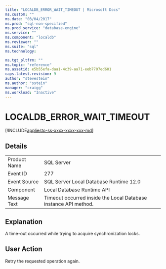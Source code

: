 ```yaml
---
title: "LOCALDB_ERROR_WAIT_TIMEOUT | Microsoft Docs"
ms.custom: ""
ms.date: "03/04/2017"
ms.prod: "sql-non-specified"
ms.prod_service: "database-engine"
ms.service: ""
ms.component: "localdb"
ms.reviewer: ""
ms.suite: "sql"
ms.technology: 

ms.tgt_pltfrm: ""
ms.topic: "reference"
ms.assetid: e5b55efa-daa1-4c39-aa71-eeb7707ed601
caps.latest.revision: 9
author: "stevestein"
ms.author: "sstein"
manager: "craigg"
ms.workload: "Inactive"
---
```

# LOCALDB_ERROR_WAIT_TIMEOUT
[!INCLUDE[appliesto-ss-xxxx-xxxx-xxx-md](../../includes/appliesto-ss-xxxx-xxxx-xxx-md.md)]
    
## Details  
  
|||  
|-|-|  
|Product Name|SQL Server|  
|Event ID|277|  
|Event Source|SQL Server Local Database Runtime 12.0|  
|Component|Local Database Runtime API|  
|Message Text|Timeout occurred inside the Local Database instance API method.|  
  
## Explanation  
 A time-out occurred while trying to acquire synchronization locks.  
  
## User Action  
 Retry the requested operation again.  
  
  
